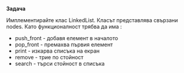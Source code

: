 **Задача**

Имплементирайте клас LinkedList. Класът представлява свързани nodes. Като функционалност трябва да има :

- push_front - добавя елемент в началото
- pop_front -  премахва първия елемент
- print - изкарва списъка на екран
- remove - трие по стойност
- search - търси стойност в списъка

